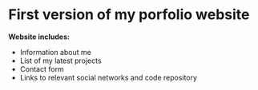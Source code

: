 # First version of my porfolio website

**Website includes:**

* Information about me  
* List of my latest projects  
* Contact form  
* Links to relevant social networks and code repository
